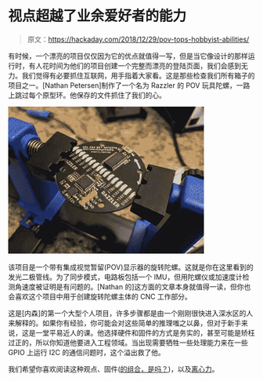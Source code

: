 # 视点超越了业余爱好者的能力

> 原文：<https://hackaday.com/2018/12/29/pov-tops-hobbyist-abilities/>

有时候，一个漂亮的项目仅仅因为它的优点就值得一写，但是当它像设计的那样运行时，有人花时间为他们的项目创建一个完整而漂亮的登陆页面，我们会感到无力。我们觉得有必要抓住互联网，用手指着大家看。这是那些检查我们所有箱子的项目之一。[Nathan Petersen]制作了一个名为 Razzler 的 POV 玩具陀螺，一路上跳过每个原型环。他保存的文件抓住了我们的心。

![](img/012ab7af7f4fb5ad3c6962aa61a01345.png)

该项目是一个带有集成视觉暂留(POV)显示器的旋转陀螺。这就是你在这里看到的发光二极管线。为了同步模式，电路板包括一个 IMU，但用陀螺仪或加速度计检测角速度被证明是有问题的。[Nathan 的]这方面的文章本身就值得一读，但你也会喜欢这个项目中用于创建旋转陀螺主体的 CNC 工作部分。

这是[内森]的第一个大型个人项目，许多步骤都是由一个刚刚很快进入深水区的人来解释的。如果你有经验，你可能会对这些简单的推理嗤之以鼻，但对于新手来说，这是一堂平易近人的课。他选择硬件和固件的方式是务实的，甚至可能是矫枉过正的，所以你知道他要进入工程领域。当出现需要牺牲一些处理能力来在一些 GPIO 上运行 I2C 的通信问题时，这个溢出救了他。

我们希望你喜欢阅读这种观点、固件([的组合，是吗？](https://hackaday.com/2017/09/29/were-using-the-word-firmware-wrong/))，以及[离心力](https://hackaday.com/2011/03/26/papercraft-gyroscope/)。
